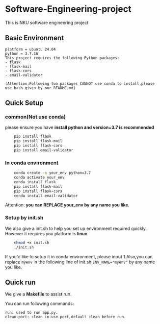 # Software-Engineering-project
This is NKU software engineering project

## Basic Environment
    platform = ubuntu 24.04
    python = 3.7.16
    This project requires the following Python packages:
    - flask 
    - flask-mail
    - flask-cors
    - email-validator
  
    (Attention:Following two packages CANNOT use conda to install,please use bash given by our README.md)

## Quick Setup

### common(Not use conda)
please ensure you have __install python and version=3.7 is recommended__

```bash
    pip install flask
    pip install flask-mail
    pip install flask-cors
    pip install email-validator
```

### In conda environment
```bash
    conda create -n your_env python=3.7
    conda activate your_env
    conda install flask
    pip install flask-mail
    pip install flask-cors
    conda install email-validator
```
Attention: **you can REPLACE __your_env__ by any name you like.**

### Setup by init.sh
We also give a init.sh to help you set up environment required quickly. However it requires you platform is **linux**

```bash
    chmod +x init.sh
    ./init.sh
```
If you'd like to setup it in conda environment, please input 1.Also,you can replace ```myenv``` in the following line of init.sh ```ENV_NAME="myenv"``` by any name you like.

## Quick run
We give a **Makefile** to assist run.

You can run following commands:
    
    run: used to run app.py.
    clean-port: clean in-use port,default clean before run.